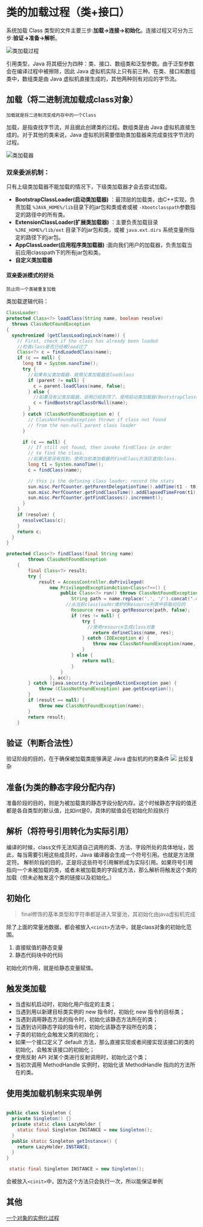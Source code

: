 # 类的加载过程（类+接口）

系统加载 Class 类型的文件主要三步:**加载->连接->初始化**。连接过程又可分为三步:**验证->准备->解析**。

![类加载过程](https://my-blog-to-use.oss-cn-beijing.aliyuncs.com/2019-6/%E7%B1%BB%E5%8A%A0%E8%BD%BD%E8%BF%87%E7%A8%8B.png)



引用类型，Java 将其细分为四种：类、接口、数组类和泛型参数。由于泛型参数会在编译过程中被擦除，因此 Java 虚拟机实际上只有前三种。在类、接口和数组类中，数组类是由 Java 虚拟机直接生成的，其他两种则有对应的字节流。

## 加载（将二进制流加载成class对象）

`加载就是将二进制流变成内存中的一个Class`

加载，是指查找字节流，并且据此创建类的过程。数组类是由 Java 虚拟机直接生成的。对于其他的类来说，Java 虚拟机则需要借助类加载器来完成查找字节流的过程。

![类加载器](https://tva1.sinaimg.cn/large/006y8mN6ly1g9bqwpdmnej30cx09amxo.jpg)


### 双亲委派机制：
只有上级类加载器不能加载的情况下，下级类加载器才会去尝试加载。

* **BootstrapClassLoader(启动类加载器)** ：最顶层的加载类，由C++实现，负责加载 `%JAVA_HOME%/lib`目录下的jar包和类或者或被 `-Xbootclasspath`参数指定的路径中的所有类。
* **ExtensionClassLoader(扩展类加载器)** ：主要负责加载目录 `%JRE_HOME%/lib/ext` 目录下的jar包和类，或被 `java.ext.dirs` 系统变量所指定的路径下的jar包。
* **AppClassLoader(应用程序类加载器)** :面向我们用户的加载器，负责加载当前应用classpath下的所有jar包和类。
* **自定义类加载器**

#### 双亲委派模式的好处
`防止同一个类被重复加载`



类加载逻辑代码：

```java
ClassLoader:
protected Class<?> loadClass(String name, boolean resolve)
  throws ClassNotFoundException
{
  synchronized (getClassLoadingLock(name)) {
    // First, check if the class has already been loaded
    //检查class是否已经被load过了
    Class<?> c = findLoadedClass(name);
    if (c == null) {
      long t0 = System.nanoTime();
      try {
        //如果有父类加载器，就用父类加载器去loadclass
        if (parent != null) {
          c = parent.loadClass(name, false);
        } else {
          //如果没有父类加载器，说明已经到顶了，使用启动类加载器(BootstrapClassLoader)去load
          c = findBootstrapClassOrNull(name);
        }
      } catch (ClassNotFoundException e) {
        // ClassNotFoundException thrown if class not found
        // from the non-null parent class loader
      }

      if (c == null) {
        // If still not found, then invoke findClass in order
        // to find the class.
        //如果还是没有找到，使用当前类加载器的findClass方法区查找class.
        long t1 = System.nanoTime();
        c = findClass(name);

        // this is the defining class loader; record the stats
        sun.misc.PerfCounter.getParentDelegationTime().addTime(t1 - t0);
        sun.misc.PerfCounter.getFindClassTime().addElapsedTimeFrom(t1);
        sun.misc.PerfCounter.getFindClasses().increment();
      }
    }
    if (resolve) {
      resolveClass(c);
    }
    return c;
  }
}
```

```java
protected Class<?> findClass(final String name)
        throws ClassNotFoundException
    {
        final Class<?> result;
        try {
            result = AccessController.doPrivileged(
                new PrivilegedExceptionAction<Class<?>>() {
                    public Class<?> run() throws ClassNotFoundException {
                        String path = name.replace('.', '/').concat(".class");
                      //从当前classloader维护的Resource列表中获取对应的
                        Resource res = ucp.getResource(path, false);
                        if (res != null) {
                            try {
                              //使用resource生成class对象
                                return defineClass(name, res);
                            } catch (IOException e) {
                                throw new ClassNotFoundException(name, e);
                            }
                        } else {
                            return null;
                        }
                    }
                }, acc);
        } catch (java.security.PrivilegedActionException pae) {
            throw (ClassNotFoundException) pae.getException();
        }
        if (result == null) {
            throw new ClassNotFoundException(name);
        }
        return result;
    }
```



## 验证（判断合法性）
验证阶段的目的，在于确保被加载类能够满足 Java 虚拟机的约束条件
![](https://tva1.sinaimg.cn/large/006y8mN6ly1g9bqzty2j9j30ej0cktal.jpg)
比较复杂

## 准备(为类的静态字段分配内存)
准备阶段的目的，则是为被加载类的静态字段分配内存。这个时候静态字段的值还都是各自类型的默认值，比如int是0，具体的赋值会在初始化阶段执行

## 解析（将符号引用转化为实际引用）
编译的时候，class文件无法知道自己调用的类、方法、字段所处的具体地址，因此，每当需要引用这些成员时，Java 编译器会生成一个符号引用。也就是方法限定符。
解析阶段的目的，正是将这些符号引用解析成为实际引用。如果符号引用指向一个未被加载的类，或者未被加载类的字段或方法，那么解析将触发这个类的加载（但未必触发这个类的链接以及初始化。）
## 初始化
> final修饰的基本类型和字符串都是进入常量池，其初始化由java虚拟机完成

除了上面的常量池数据，都会被放入`<cinit>`方法中，就是class对象的初始化范围。
1. 直接赋值的静态变量
2. 静态代码块中的代码

初始化的作用，就是给静态变量赋值。

## 触发类加载



* 当虚拟机启动时，初始化用户指定的主类；
* 当遇到用以新建目标类实例的 new 指令时，初始化 new 指令的目标类；
* 当遇到调用静态方法的指令时，初始化该静态方法所在的类；
* 当遇到访问静态字段的指令时，初始化该静态字段所在的类；
* 子类的初始化会触发父类的初始化；
* 如果一个接口定义了 default 方法，那么直接实现或者间接实现该接口的类的初始化，会触发该接口的初始化；
* 使用反射 API 对某个类进行反射调用时，初始化这个类；
* 当初次调用 MethodHandle 实例时，初始化该 MethodHandle 指向的方法所在的类。



## 使用类加载机制来实现单例

```java

public class Singleton {
  private Singleton() {}
  private static class LazyHolder {
    static final Singleton INSTANCE = new Singleton();
  }
  public static Singleton getInstance() {
    return LazyHolder.INSTANCE;
  }
}
```

```java
 static final Singleton INSTANCE = new Singleton(); 
```

会被放入`<cinit>`中，因为这个方法只会执行一次，所以能保证单例



## 其他



[一个对象的实例化过程](https://blog.csdn.net/tjiyu/article/details/53923392)